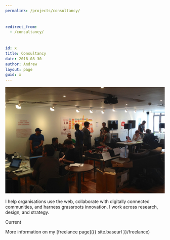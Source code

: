 ```yaml
---
permalink: /projects/consultancy/


redirect_from:
  - /consultancy/


id: x
title: Consultancy
date: 2018-08-30
author: Andrew
layout: page
guid: x
---
```


<img class="alignnone size-full wp-image-1161" title="Consultancy" src="/assets/2013/03/IMG_1339-Version-2-1.jpg" alt="" />

I help organisations use the web, collaborate with digitally connected communities, and harness grassroots innovation. I work across research, design, and strategy.

<span class="label">Current</span>

<!--more-->

More information on my [freelance page]({{ site.baseurl }}/freelance)

